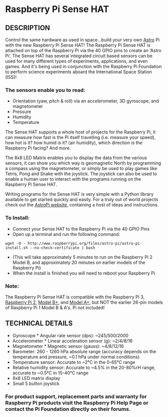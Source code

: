 # Raspberry Pi Sense HAT 

## DESCRIPTION
Control the same hardware as used in space...build your very own [Astro](https://astro-pi.org/) Pi with the new Raspberry Pi Sense HAT! The Raspberry Pi Sense HAT is attached on top of the Raspberry Pi via the 40 GPIO pins to create an ‘Astro Pi’. The Sense HAT has several integrated circuit based sensors can be used for many different types of experiments, applications, and even games. And it's being used in conjunction with the Raspberry Pi Foundation to perform science experiments aboard the International Space Station (ISS)!

### The sensors enable you to read:
* Orientation (yaw, pitch & roll) via an accelerometer, 3D gyroscope, and magnetometer
* Pressure
* Humidity
* Temperature

The Sense HAT supports a whole host of projects for the Raspberry Pi, it can measure how fast is the Pi itself travelling (i.e. measure your speed), how hot is it? how humid is it? (air humidity), which direction is the Raspberry Pi facing? And more.

The 8x8 LED Matrix enables you to display the data from the various sensors, it can show you which way is geomagnetic North by programming a compass using the magnetometer, or simply be used to play games like Tetris, Pong and Snake with the joystick. The joystick can also be used to enable a human user to interact with the programs running on the Raspberry Pi Sense HAT.

Writing programs for the Sense HAT is very simple with a Python library available to get started quickly and easily. For a truly out of world projects check out the [AstroPi website](https://astro-pi.org/), containing a host of ideas and instructions.

### To Install:
* Connect your Sense HAT to the Raspberry Pi via the 40 GPIO Pins
* Open up a terminal and run the following command:

`wget -O - http://www.raspberrypi.org/files/astro-pi/astro-pi-install.sh --no-check-certificate | bash`
* (This will take approximately 5 minutes to run on the Raspberry Pi 2 Model B, and approximately 20 minutes on earlier models of the Raspberry Pi)
* When the install is finished you will need to reboot your Raspberry Pi

### Note:
The Raspberry Pi Sense HAT is compatible with the Raspberry Pi 3, [Raspberry Pi 2](https://www.adafruit.com/products/2358), [Model B+](https://www.adafruit.com/products/1914), and [Model A+](https://www.adafruit.com/products/2266), but NOT the earlier 26-pin models of Raspberry Pi 1 Model B & A's. Pi not included!


## TECHNICAL DETAILS
* Gyroscope
      * Angular rate sensor (dps): ~245/500/2000
* Accelerometer
      * Linear acceleration sensor (g): ~2/4/8/16
* Magnetometer
      * Magnetic sensor (gauss): ~4/8/12/16
* Barometer: 260 - 1260 hPa absolute range (accuracy depends on the temperature and pressure, ~0.1 hPa under normal conditions)
* Temperature sensor: Accurate to ~2°C in the 0-65°C range
* Relative humidity sensor: Accurate to ~4.5% in the 20-80%rH range, accurate to ~0.5°C in 15-40°C range
* 8x8 LED matrix display
* Small 5 button joystick

### For product support, replacement parts and warranty for Raspberry Pi products visit the Raspberry Pi Help Page or contact the Pi Foundation directly on their forums.


